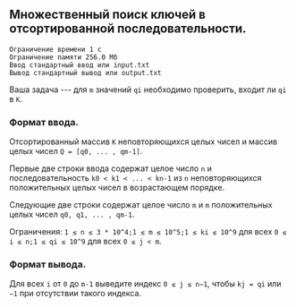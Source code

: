 ## Множественный поиск ключей в отсортированной последовательности.

```
Ограничение времени 1 с
Ограничение памяти 256.0 Мб
Ввод стандартный ввод или input.txt
Вывод стандартный вывод или output.txt
```

Ваша задача --- для `m` значений `qi` необходимо проверить, входит ли `qi` в `K`.

### Формат ввода.
Отсортированный массив `K` неповторяющихся целых чисел и массив целых чисел `Q = [q0, ... , qm-1]`.

Первые две строки ввода содержат целое число `n` и последовательность `k0 < k1 < ... < kn-1` из `n` неповторяющихся 
положительных целых чисел в возрастающем порядке.

Следующие две строки содержат целое число `m` и `m` положительных целых чисел `q0, q1, ... , qm-1`.

Ограничения: `1 ≤ n ≤ 3 * 10^4;1 ≤ m ≤ 10^5;1 ≤ ki ≤ 10^9` для всех `0 ≤ i ≤ n;1 ≤ qi ≤ 10^9` для всех `0 ≤ j < m`.

### Формат вывода.
Для всех `i` от `0` до `m-1` выведите индекс `0 ≤ j ≤ n−1`, чтобы `kj = qi` или `−1` при отсутствии такого индекса.